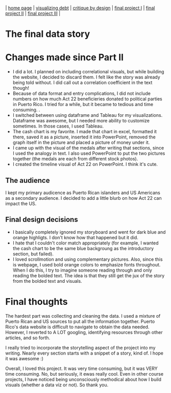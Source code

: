 | [home page](https://chrisbori.github.io/My-Online-Portfolio/) | [visualizing debt](https://chrisbori.github.io/My-Online-Portfolio/visualizing-government-debt) | [critique by design](https://chrisbori.github.io/My-Online-Portfolio/critique-by-design) | [final project I](https://chrisbori.github.io/My-Online-Portfolio/final-project-part-one) | [final project II](https://chrisbori.github.io/My-Online-Portfolio/final-project-part-two) | [final project III](https://chrisbori.github.io/My-Online-Portfolio/final-project-part-three) |

# The final data story
<script src="https://carnegiemellon.shorthandstories.com/whats-left-here-puerto-ricos-act-22/embed.js"></script>

# Changes made since Part II
* I did a lot. I planned on including correlational visuals, but while building the website, I decided to discard them. I felt like the story was already being told without. I did call out a correlation coefficient in the text though!
* Because of data format and entry complications, I did not include numbers on how much Act 22 beneficieries donated to political parties in Puerto Rico. I tried for a while, but it became to tedious and time consuming. .
* I switched between using dataframe and Tableau for my visualizations. Dataframe was awesome, but I needed more ability to customize sometimes. In those cases, I used Tableau.
* The cash chart is my favorite. I made that chart in excel, formatted it there, saved it as a picture, inserted it into PowerPoint, removed the graph itself in the picture and placed a picture of money under it.
* I came up with the visual of the medals after writing that sections, since I used the analogy in text. I also used PowerPoint to put the two pictures together (the medals are each from different stock photos).
* I created the timeline visual of Act 22 on PowerPoint. I think it's cute.
  
## The audience
I kept my primary audicence as Puerto Rican islanders and US Americans as a secondary audience. I decided to add a little blurb on how Act 22 can impact the US. 

## Final design decisions
* I basically completely ignored my storyboard and went for dark blue and orange highligts. I don't know how that happened but it did.
* I hate that I couldn't color match appropriately (for example, I wanted the cash chart to be the same blue backgroung as the introductory section, but failed).
* I loved scrollmotion and using complementary pictures. Also, since this is webpage, I used bold orange colors to emphasize fonts throughout. When I do this, I try to imagine someone reading through and only reading the bolded text. The idea is that they still get the jux of the story from the bolded text and visuals. 

# Final thoughts
The hardest part was collecting and cleaning the data. I used a mixture of Puerto Rican and US sources to put all the information together. Puerto Rico's data website is difficult to navigate to obtain the data needed. However, I reverted to A LOT googling, identifying resources through other articles, and so forth.

I really tried to incorporate the storytelling aspect of the project into my writing. Nearly every section starts with a snippet of a story, kind of. I hope it was awesome :)

Overall, I loved this project. It was very time consuming, but it was VERY time consuming. No, but seriously, it ewas really cool. Even in other course projects, I have noticed being unconsciously methodical about how I build visuals (whether a data viz or not). So thank you. 
